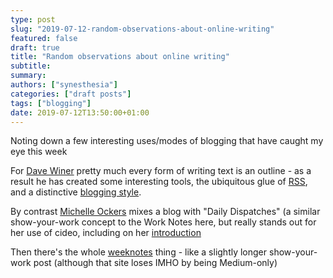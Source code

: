 ```yaml
---
type: post
slug: "2019-07-12-random-observations-about-online-writing"
featured: false
draft: true
title: "Random observations about online writing"
subtitle: 
summary: 
authors: ["synesthesia"]
categories: ["draft posts"]
tags: ["blogging"]
date: 2019-07-12T13:50:00+01:00
---
```


Noting down a few interesting uses/modes of blogging that have caught my eye this week

For [Dave Winer](http://davewiner.com) pretty much every form of writing text is an outline - as a result he has created some interesting tools, the ubiquitous glue of [RSS](https://cyber.harvard.edu/rss/rss.html), and a distinctive [blogging style](http://scripting.com).

By contrast [Michelle Ockers](https://michelleockers.com/blog/) mixes a blog with "Daily Dispatches" (a similar show-your-work concept to the Work Notes here, but really stands out for her use of cideo, including on her [introduction](https://michelleockers.com)

Then there's the whole [weeknotes](https://weeknot.es/publishing-your-weeknotes-to-weeknot-es-289ab12076ac) thing - like a slightly longer show-your-work post (although that site loses IMHO by being Medium-only)